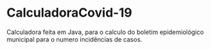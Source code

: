 # CalculadoraCovid-19
Calculadora feita em Java,  para o calculo do boletim epidemiológico municipal para o numero incidências de casos. 
